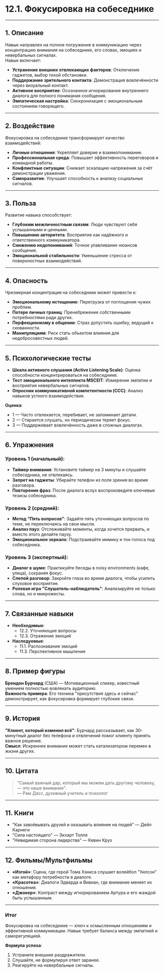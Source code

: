 # 12.1. Фокусировка на собеседнике

---

## 1. Описание  
Навык направлен на полное погружение в коммуникацию через концентрацию внимания на собеседнике, его словах, эмоциях и невербальных сигналах.  
Навык включает:  
- **Устранение внешних отвлекающих факторов**: Отключение гаджетов, выбор тихой обстановки.  
- **Поддержание зрительного контакта**: Демонстрация вовлечённости через визуальный контакт.  
- **Активное восприятие**: Осознанное игнорирование внутреннего диалога для полного понимания сообщения.  
- **Эмпатическая настройка**: Синхронизация с эмоциональным состоянием говорящего.  

---

## 2. Воздействие  
Фокусировка на собеседнике трансформирует качество взаимодействий:  
- **Личные отношения**: Укрепляет доверие и взаимопонимание.  
- **Профессиональная среда**: Повышает эффективность переговоров и командной работы.  
- **Конфликтные ситуации**: Снижает эскалацию напряжения за счёт демонстрации уважения.  
- **Саморазвитие**: Улучшает способность к анализу социальных сигналов.  

---

## 3. Польза  
Развитие навыка способствует:  
- **Глубоким межличностным связям**: Люди чувствуют себя услышанными и ценными.  
- **Повышению авторитета**: Восприятие как надёжного и ответственного коммуникатора.  
- **Снижению недопониманий**: Точное улавливание нюансов сообщения.  
- **Эмоциональной стабильности**: Уменьшение стресса от поверхностных взаимодействий.  

---

## 4. Опасность  
Чрезмерная концентрация на собеседнике может привести к:  
- **Эмоциональному истощению**: Перегрузка от поглощения чужих проблем.  
- **Потере личных границ**: Пренебрежение собственными потребностями ради других.  
- **Перфекционизму в общении**: Страх допустить ошибку, ведущий к скованности.  
- **Манипуляциям**: Риск стать объектом влияния для недобросовестных людей.  

---

## 5. Психологические тесты  
- **Шкала активного слушания (Active Listening Scale)**: Оценка способности концентрироваться на собеседнике.  
- **Тест эмоционального интеллекта MSCEIT**: Измерение эмпатии и восприятия невербальных сигналов.  
- **Опросник коммуникативной компетентности (CCC)**: Анализ навыков устного взаимодействия.  

**Оценка**:  
- 1 — Часто отвлекается, перебивает, не запоминает детали.  
- 2 — Старается слушать, но периодически теряет фокус.  
- 3 — Поддерживает вовлечённость даже в сложных диалогах.  

---

## 6. Упражнения  

### Уровень 1 (начальный):  
- **Таймер внимания**: Установите таймер на 3 минуты и слушайте собеседника, не отвлекаясь.  
- **Запрет на гаджеты**: Убирайте телефон из поля зрения во время разговора.  
- **Повторение фраз**: После диалога вслух воспроизведите ключевые тезисы собеседника.  

### Уровень 2 (средний):  
- **Метод "Пять вопросов"**: Задайте пять уточняющих вопросов по теме, не переключаясь на свои мысли.  
- **Анализ пауз**: Отслеживайте моменты, когда хочется прервать, и вместо этого делайте паузу.  
- **Эмоциональное зеркало**: Подстраивайте мимику и тон голоса под собеседника.  

### Уровень 3 (экспертный):  
- **Диалог в шуме**: Практикуйте беседы в noisy environments (кафе, улица), сохраняя фокус.  
- **Слепой разговор**: Закройте глаза во время диалога, чтобы усилить слуховое восприятие.  
- **Ролевая игра "Слушатель-наблюдатель"**: Анализируйте не только слова, но и микрожесты.  

---

## 7. Связанные навыки  
- **Необходимые**:  
  - 12.2. Уточняющие вопросы  
  - 12.3. Отражение эмоций  
- **Наследуемые**:  
  - 11.1. Распознавание эмоций  
  - 11.3. Перспективное мышление  

---

## 8. Пример фигуры  
**Брендон Бурчард** (США) — Мотивационный спикер, известный умением полностью вовлекать аудиторию.  
**Важность примера**: Его техника "присутствия здесь и сейчас" демонстрирует, как фокусировка формирует глубокие связи.  

---

## 9. История  
**"Клиент, который изменил всё"**: Бурчард рассказывает, как 30-минутный диалог без телефона и отвлечений помог клиенту принять важное решение.  
**Смысл**: Искреннее внимание может стать катализатором перемен в жизни других.  

---

## 10. Цитата  
> "Самый важный дар, который мы можем дать другому человеку, — это наше внимание".  
> — Рам Дасс, духовный учитель и психолог  

---

## 11. Книги  
- "Как завоёвывать друзей и оказывать влияние на людей" — Дейл Карнеги  
- "Сила настоящего" — Экхарт Толле  
- "Невидимая сторона лидерства" — Кевин Круз  

---

## 12. Фильмы/Мультфильмы  
- **«Изгой»**: Сцена, где герой Тома Хэнкса слушает волейбол "Уилсон" как метафору потребности в диалоге.  
- **«Красотка»**: Диалоги Эдварда и Вивиан, где внимание меняет их отношения.  
- **«Джокер»**: Контраст между игнорированием Артура и его жаждой быть услышанным.  

---

### **Итог**  
Фокусировка на собеседнике — ключ к осмысленным отношениям и эффективной коммуникации. Навык требует баланса между эмпатией и саморегуляцией.  

**Формула успеха**:  
1. Устраните внешние раздражители.  
2. Слушайте, не формулируя ответ заранее.  
3. Реагируйте на невербальные сигналы.
